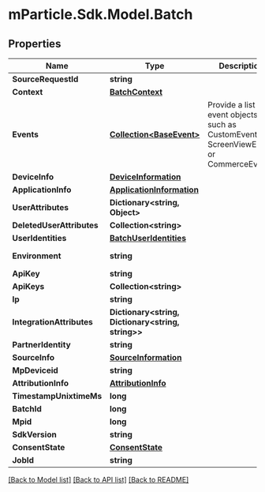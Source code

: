 # mParticle.Sdk.Model.Batch
## Properties

Name | Type | Description | Notes
------------ | ------------- | ------------- | -------------
**SourceRequestId** | **string** |  | [optional] 
**Context** | [**BatchContext**](BatchContext.md) |  | [optional] 
**Events** | [**Collection&lt;BaseEvent&gt;**](BaseEvent.md) | Provide a list of event objects - such as CustomEvent, ScreenViewEvent, or CommerceEvent | [optional] 
**DeviceInfo** | [**DeviceInformation**](DeviceInformation.md) |  | [optional] 
**ApplicationInfo** | [**ApplicationInformation**](ApplicationInformation.md) |  | [optional] 
**UserAttributes** | **Dictionary&lt;string, Object&gt;** |  | [optional] 
**DeletedUserAttributes** | **Collection&lt;string&gt;** |  | [optional] 
**UserIdentities** | [**BatchUserIdentities**](BatchUserIdentities.md) |  | [optional] 
**Environment** | **string** |  | [default to EnvironmentEnum.Production]
**ApiKey** | **string** |  | [optional] 
**ApiKeys** | **Collection&lt;string&gt;** |  | [optional] 
**Ip** | **string** |  | [optional] 
**IntegrationAttributes** | **Dictionary&lt;string, Dictionary&lt;string, string&gt;&gt;** |  | [optional] 
**PartnerIdentity** | **string** |  | [optional] 
**SourceInfo** | [**SourceInformation**](SourceInformation.md) |  | [optional] 
**MpDeviceid** | **string** |  | [optional] 
**AttributionInfo** | [**AttributionInfo**](AttributionInfo.md) |  | [optional] 
**TimestampUnixtimeMs** | **long** |  | [optional] 
**BatchId** | **long** |  | [optional] 
**Mpid** | **long** |  | [optional] 
**SdkVersion** | **string** |  | [optional] 
**ConsentState** | [**ConsentState**](ConsentState.md) |  | [optional] 
**JobId** | **string** |  | [optional] 

[[Back to Model list]](../README.md#documentation-for-models) [[Back to API list]](../README.md#documentation-for-api-endpoints) [[Back to README]](../README.md)

